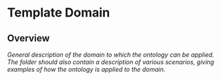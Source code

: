 # Template Domain

## Overview

_General description of the domain to which the ontology can be applied. The folder should also contain a description of various scenarios, giving examples of how the ontology is applied to the domain._